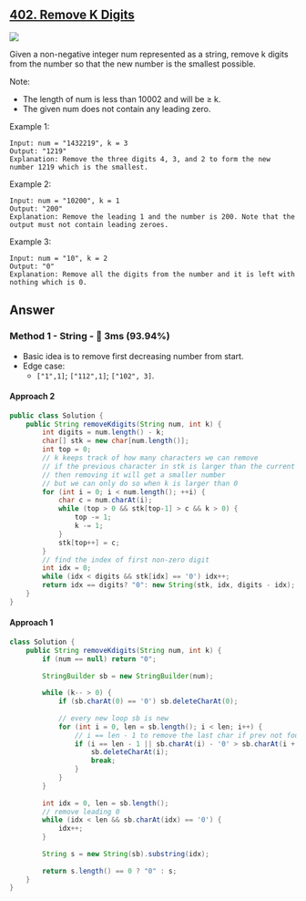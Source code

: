 ## [402. Remove K Digits](https://leetcode.com/problems/remove-k-digits/)

![](https://github.com/weltond/DataStructure/blob/master/medium.PNG)

Given a non-negative integer num represented as a string, remove k digits from the number so that the new number is the smallest possible.

Note:
- The length of num is less than 10002 and will be ≥ k.
- The given num does not contain any leading zero.

Example 1:

```
Input: num = "1432219", k = 3
Output: "1219"
Explanation: Remove the three digits 4, 3, and 2 to form the new number 1219 which is the smallest.
```

Example 2:

```
Input: num = "10200", k = 1
Output: "200"
Explanation: Remove the leading 1 and the number is 200. Note that the output must not contain leading zeroes.
```

Example 3:

```
Input: num = "10", k = 2
Output: "0"
Explanation: Remove all the digits from the number and it is left with nothing which is 0.
```

## Answer
### Method 1 - String - :rocket: 3ms (93.94%)

- Basic idea is to remove first decreasing number from start.
- Edge case:
  - `["1",1]`; `["112",1]`; `["102", 3]`.

#### Approach 2
```java
public class Solution {
    public String removeKdigits(String num, int k) {
        int digits = num.length() - k;
        char[] stk = new char[num.length()];
        int top = 0;
        // k keeps track of how many characters we can remove
        // if the previous character in stk is larger than the current one
        // then removing it will get a smaller number
        // but we can only do so when k is larger than 0
        for (int i = 0; i < num.length(); ++i) {
            char c = num.charAt(i);
            while (top > 0 && stk[top-1] > c && k > 0) {
                top -= 1;
                k -= 1;
            }
            stk[top++] = c;
        }
        // find the index of first non-zero digit
        int idx = 0;
        while (idx < digits && stk[idx] == '0') idx++;
        return idx == digits? "0": new String(stk, idx, digits - idx);
    }
}
```

#### Approach 1

```java
class Solution {
    public String removeKdigits(String num, int k) {
        if (num == null) return "0";
        
        StringBuilder sb = new StringBuilder(num);
        
        while (k-- > 0) {
            if (sb.charAt(0) == '0') sb.deleteCharAt(0);
            
            // every new loop sb is new
            for (int i = 0, len = sb.length(); i < len; i++) {
                // i == len - 1 to remove the last char if prev not found
                if (i == len - 1 || sb.charAt(i) - '0' > sb.charAt(i + 1) - '0') {
                    sb.deleteCharAt(i);
                    break;
                }
            }
        }
        
        int idx = 0, len = sb.length();
        // remove leading 0
        while (idx < len && sb.charAt(idx) == '0') {
            idx++;
        }
        
        String s = new String(sb).substring(idx);
        
        return s.length() == 0 ? "0" : s;
    }
}
```
